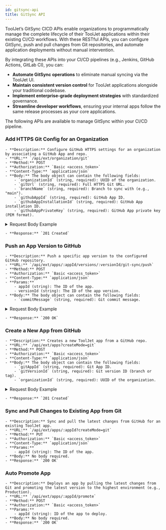```yaml
---
id: gitsync-api
title: GitSync API
---
```


ToolJet’s GitSync CICD APIs enable organizations to programmatically manage the complete lifecycle of their ToolJet applications within their existing CI/CD workflows. With these RESTful APIs, you can configure GitSync, push and pull changes from Git repositories, and automate application deployments without manual intervention.

By integrating these APIs into your CI/CD pipelines (e.g., Jenkins, GitHub Actions, GitLab CI), you can:
- **Automate GitSync operations** to eliminate manual syncing via the ToolJet UI.
- **Maintain consistent version control** for ToolJet applications alongside your traditional codebase.
- **Implement enterprise-grade deployment strategies** with standardized governance.
- **Streamline developer workflows**, ensuring your internal apps follow the same release processes as your core applications.

The following APIs are available to manage GitSync within your CI/CD pipeline.

### Add HTTPS Git Config for an Organization

    - **Description:** Configure GitHub HTTPS settings for an organization by associating a GitHub App and repo.
    - **URL:** `/api/ext/organization/git`
    - **Method:** POST
    - **Authorization:** `Basic <access_token>`
    - **Content-Type:** `application/json`
    - **Body:** The body object can contain the following fields:
        - `organizationId` (string, required): UUID of the organization.
        - `gitUrl` (string, required): Full HTTPS Git URL.
        - `branchName` (string, required): Branch to sync with (e.g., "main").
        - `githubAppId` (string, required): GitHub App ID.
        - `githubAppInstallationId` (string, required): GitHub App installation ID.
        - `githubAppPrivateKey` (string, required): GitHub App private key (PEM format).

<details id="tj-dropdown">

<summary>Request Body Example</summary>

```json
{
  "organizationId": "45892c81-c1f0-48c6-8875-c2e4fca516f8",
  "gitUrl": "https://github.com/username/repository.git",
  "branchName": "main",
  "githubAppId": "123456",
  "githubAppInstallationId": "78910",
  "githubAppPrivateKey": "-----BEGIN RSA PRIVATE KEY-----\n...\n-----END RSA PRIVATE KEY-----"
}
```

</details>

    - **Response:** `201 Created`

### Push an App Version to GitHub

    - **Description:** Push a specific app version to the configured GitHub repository.
    - **URL:** `/api/ext/apps/:appId/versions/:versionId/git-sync/push`
    - **Method:** POST
    - **Authorization:** `Basic <access_token>`
    - **Content-Type:** `application/json`
    - **Params:**
        - appId (string): The ID of the app.
        - versionId (string): The ID of the app version.
    - **Body:** The body object can contain the following fields:
        - `commitMessage` (string, required): Git commit message.

<details id="tj-dropdown">

<summary>Request Body Example</summary>

```json
{
  "commitMessage": "Updated app configuration and components"
}
```

</details>

    - **Response:** `200 OK`

### Create a New App from GitHub

    - **Description:** Creates a new ToolJet app from a GitHub repo.
    - **URL:** `/api/ext/apps?createMode=git`
    - **Method:** POST
    - **Authorization:** `Basic <access_token>`
    - **Content-Type:** `application/json`
    - **Body:** The body object can contain the following fields:
        - `gitAppId` (string, required): Git App ID.
        - `gitVersionId` (string, required): Git version ID (branch or tag).
        - `organizationId` (string, required): UUID of the organization.

<details id="tj-dropdown">

<summary>Request Body Example</summary>

```json
{
  "gitAppId": "app-123456",
  "gitVersionId": "main",
  "organizationId": "45892c81-c1f0-48c6-8875-c2e4fca516f8"
}
```

</details>

    - **Response:** `201 Created`

### Sync and Pull Changes to Existing App from Git

    - **Description:** Sync and pull the latest changes from GitHub for an existing ToolJet app.
    - **URL:** `/api/ext/apps/:appId?createMode=git`
    - **Method:** PUT
    - **Authorization:** `Basic <access_token>`
    - **Content-Type:** `application/json`
    - **Params:**
        - appId (string): The ID of the app.
    - **Body:** No body required.
    - **Response:** `200 OK`

### Auto Promote App

    - **Description:** Deploys an app by pulling the latest changes from Git and promoting the latest version to the highest environment (e.g., Production).
    - **URL:** `/api/ext/apps/:appId/promote`
    - **Method:** POST
    - **Authorization:** `Basic <access_token>`
    - **Params:**
        - appId (string): ID of the app to deploy.
    - **Body:** No body required.
    - **Response:** `200 OK`